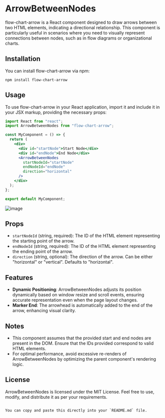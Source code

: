 
# ArrowBetweenNodes

flow-chart-arrow is a React component designed to draw arrows between two HTML elements, indicating a directional relationship. This component is particularly useful in scenarios where you need to visually represent connections between nodes, such as in flow diagrams or organizational charts.

## Installation

You can install flow-chart-arrow via npm:

```
npm install flow-chart-arrow
```

## Usage

To use flow-chart-arrow in your React application, import it and include it in your JSX markup, providing the necessary props:

```jsx
import React from "react";
import ArrowBetweenNodes from "flow-chart-arrow";

const MyComponent = () => {
  return (
    <div>
      <div id="startNode">Start Node</div>
      <div id="endNode">End Node</div>
      <ArrowBetweenNodes
        startNodeId="startNode"
        endNodeId="endNode"
        direction="horizontal"
      />
    </div>
  );
};

export default MyComponent;
```
![image](https://github.com/receperis/flow-chart-arrow/assets/66521672/fceb5895-e3fe-4fad-a824-e28461583cdb)

## Props

- `startNodeId` (string, required): The ID of the HTML element representing the starting point of the arrow.
- `endNodeId` (string, required): The ID of the HTML element representing the ending point of the arrow.
- `direction` (string, optional): The direction of the arrow. Can be either "horizontal" or "vertical". Defaults to "horizontal".

## Features

- **Dynamic Positioning**: ArrowBetweenNodes adjusts its position dynamically based on window resize and scroll events, ensuring accurate representation even when the page layout changes.
- **Marker End**: The arrowhead is automatically added to the end of the arrow, enhancing visual clarity.

## Notes

- This component assumes that the provided start and end nodes are present in the DOM. Ensure that the IDs provided correspond to valid HTML elements.
- For optimal performance, avoid excessive re-renders of ArrowBetweenNodes by optimizing the parent component's rendering logic.

## License

ArrowBetweenNodes is licensed under the MIT License. Feel free to use, modify, and distribute it as per your requirements.
```

You can copy and paste this directly into your `README.md` file.
